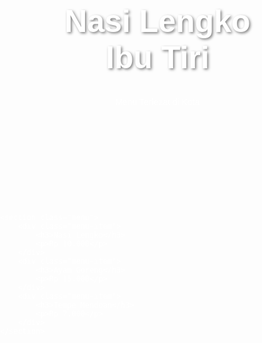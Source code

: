 <!DOCTYPE html>
<html lang="id">
<head>
    <meta charset="UTF-8">
    <meta name="viewport" content="width=device-width, initial-scale=1.0">
    <title>Nasi Lengko Ibu Tiri</title>
    <style>
        body {
            font-family: Arial, sans-serif;
            margin: 0;
            padding: 0;
            background-image: url('https://via.placeholder.com/1920x1080'); /* Ganti dengan link gambar background keren */
            background-size: cover;
            background-position: center;
            color: #fff;
        }
        header {
            text-align: center;
            padding: 100px;
        }
        header h1 {
            font-size: 50px;
            text-shadow: 2px 2px 4px rgba(0, 0, 0, 0.5);
        }
        .menu {
            display: flex;
            justify-content: center;
            gap: 30px;
            padding: 20px;
            flex-wrap: wrap;
        }
        .menu-item {
            background: rgba(0, 0, 0, 0.6);
            padding: 20px;
            border-radius: 10px;
            width: 250px;
            text-align: center;
            box-shadow: 0 4px 8px rgba(0, 0, 0, 0.2);
        }
        .menu-item h3 {
            font-size: 24px;
            margin-bottom: 10px;
        }
        .menu-item p {
            font-size: 18px;
        }
    </style>
</head>
<body>
    <header>
        <h1>Nasi Lengko Ibu Tiri</h1>
        <p>Menu Terlezat di Kota</p>
    </header>
    
    <section class="menu">
        <div class="menu-item">
            <h3>Nasi Lengko</h3>
            <p>Rp 10.000</p>
        </div>
        <div class="menu-item">
            <h3>Ayam Goreng</h3>
            <p>Rp 15.000</p>
        </div>
        <div class="menu-item">
            <h3>Tempe Mendoan</h3>
            <p>Rp 7.000</p>
        </div>
    </section>
</body>
</html>
